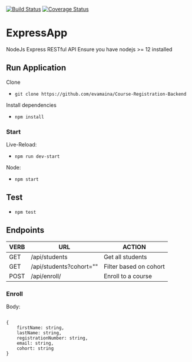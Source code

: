 [![Build Status](https://travis-ci.org/evamaina/Course-Registration-Backend.svg?branch=development)](https://travis-ci.org/evamaina/Course-Registration-Backend)
[![Coverage Status](https://coveralls.io/repos/github/evamaina/Course-Registration-Backend/badge.svg?branch=development)](https://coveralls.io/github/evamaina/Course-Registration-Backend?branch=master)
# ExpressApp

NodeJs Express RESTful API
Ensure you have nodejs >= 12 installed

## Run Application

Clone

- `git clone https://github.com/evamaina/Course-Registration-Backend` 

Install dependencies

- `npm install`

### Start

Live-Reload: 

- `npm run dev-start`

Node: 

- `npm start`

## Test

-  `npm test`

## Endpoints

| VERB   | URL                                | ACTION                                     |
| ------ | ---------------------------------- | ------------------------------------------ |
| GET    | /api/students                      | Get all students                           |
| GET    | /api/students?cohort=""            | Filter based on cohort                     |
| POST   | /api/enroll/                       | Enroll to a course                         |

### Enroll
Body:
```

{
    firstName: string,
    lastName: string,
    registrationNumber: string,
    email: string,
    cohort: string
}

```
